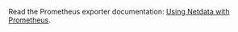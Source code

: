 

Read the Prometheus exporter documentation: [Using Netdata with Prometheus](/docs/agent/src/exporting/prometheus).


